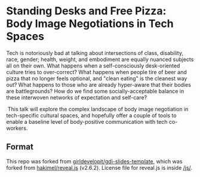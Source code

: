 # Standing Desks and Free Pizza: Body Image Negotiations in Tech Spaces

Tech is notoriously bad at talking about intersections of class, disability, race, gender; health, weight, and embodiment are equally nuanced subjects all on their own. What happens when a self-consciously desk-oriented culture tries to over-correct? What happens when people tire of beer and pizza that no longer feels optional, and "clean eating" is the cleanest way out? What happens to those who are already hyper-aware that their bodies are battlegrounds? How do we find some socially-acceptable balance in these interwoven networks of expectation and self-care?

 This talk will explore the complex landscape of body image negotiation in tech-specific cultural spaces, and hopefully offer a couple of tools to enable a baseline level of body-positive communication with tech co-workers.

## Format

This repo was forked from [girldevelopit/gdi-slides-template](https://github.com/girldevelopit/gdi-slides-template), which was forked from [hakimel/reveal.js](https://github.com/hakimel/reveal.js) (v2.6.2). License file for reveal.js is inside [/js/](/js/).